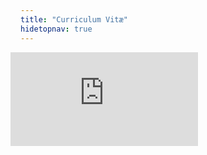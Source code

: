 ```yaml
---
title: "Curriculum Vitæ"
hidetopnav: true
---
```


<style type="text/css">
body > * {
    margin-left: 3rem;
}

#content {
    width: 38rem;
    padding-bottom: 2rem;
}

iframe {
    margin-left: -1rem;
}
</style>
<iframe src="https://danielroelfs.github.io/cv" onload="this.width=&#39;100%&#39;;this.height=screen.height*0.6;" frameBorder="0"></iframe>
